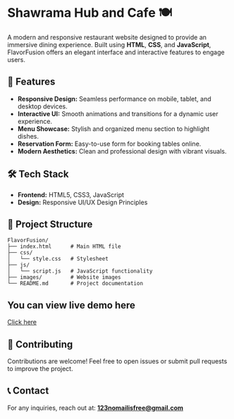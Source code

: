 # Shawrama Hub and Cafe 🍽️

A modern and responsive restaurant website designed to provide an immersive dining experience. Built using **HTML**, **CSS**, and **JavaScript**, FlavorFusion offers an elegant interface and interactive features to engage users.

## 🚀 Features

- **Responsive Design:** Seamless performance on mobile, tablet, and desktop devices.
- **Interactive UI:** Smooth animations and transitions for a dynamic user experience.
- **Menu Showcase:** Stylish and organized menu section to highlight dishes.
- **Reservation Form:** Easy-to-use form for booking tables online.
- **Modern Aesthetics:** Clean and professional design with vibrant visuals.

## 🛠️ Tech Stack

- **Frontend:** HTML5, CSS3, JavaScript
- **Design:** Responsive UI/UX Design Principles

## 📂 Project Structure

```
FlavorFusion/
├── index.html      # Main HTML file
├── css/
│   └── style.css   # Stylesheet
├── js/
│   └── script.js   # JavaScript functionality
├── images/         # Website images
└── README.md       # Project documentation
```


## You can view live demo here

[Click here](https://)

## 🤝 Contributing

Contributions are welcome! Feel free to open issues or submit pull requests to improve the project.

## 📞 Contact

For any inquiries, reach out at: **123nomailisfree@gmail.com**


